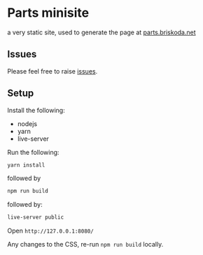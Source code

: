 # Parts minisite

a very static site, used to generate the page at [parts.briskoda.net](https://parts.briskoda.net)

## Issues

Please feel free to raise [issues](https://github.com/briskoda/parts/issues).

## Setup

Install the following:

- nodejs
- yarn
- live-server

Run the following:

```bash
yarn install
```

followed by

```bash
npm run build
```

followed by:

```bash
live-server public
```

Open `http://127.0.0.1:8080/`

Any changes to the CSS, re-run `npm run build` locally.
